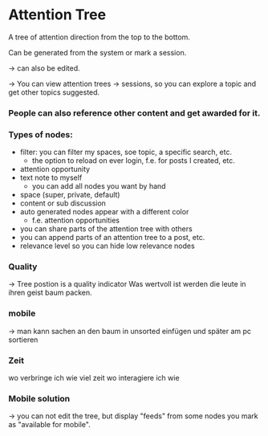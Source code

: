 # Attention Tree 

A tree of attention direction from the top to the bottom.

Can be generated from the system or mark a session.

-> can also be edited.

-> You can view attention trees
-> sessions, so you can explore a topic and get other topics suggested.


### People can also reference other content and get awarded for it.

### Types of nodes:

- filter: you can filter my spaces, soe topic, a specific search, etc.
  - the option to reload on ever login, f.e. for posts I created, etc.
- attention opportunity
- text note to myself
  - you can add all nodes you want by hand
- space (super, private, default)
- content or sub discussion
- auto generated nodes appear with a different color
  - f.e. attention opportunities
- you can share parts of the attention tree with others
- you can append parts of an attention tree to a post, etc.
- relevance level so you can hide low relevance nodes

### Quality 
-> Tree postion is a quality indicator
Was wertvoll ist werden die leute in ihren 
geist baum packen.

### mobile 
-> man kann sachen an den baum in unsorted einfügen
und später am pc sortieren

### Zeit
wo verbringe ich wie viel zeit
wo interagiere ich wie

### Mobile solution
-> you can not edit the tree, but display "feeds" from some 
   nodes you mark as "available for mobile".

